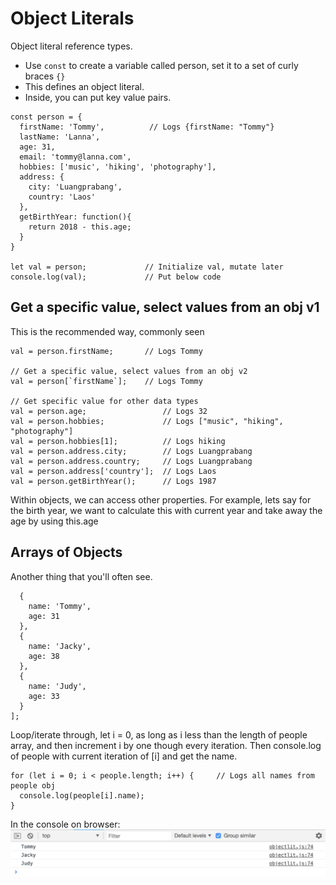 # Object Literals

Object literal reference types.

* Use ```const``` to create a variable called person, set it to a set of curly braces ```{}```
* This defines an object literal.
* Inside, you can put key value pairs.

```
const person = {
  firstName: 'Tommy',          // Logs {firstName: "Tommy"}
  lastName: 'Lanna',
  age: 31,
  email: 'tommy@lanna.com',
  hobbies: ['music', 'hiking', 'photography'],
  address: {
    city: 'Luangprabang',
    country: 'Laos'
  },
  getBirthYear: function(){
    return 2018 - this.age;
  }
}

let val = person;             // Initialize val, mutate later
console.log(val);             // Put below code
```

## Get a specific value, select values from an obj v1

This is the recommended way, commonly seen

```
val = person.firstName;       // Logs Tommy

// Get a specific value, select values from an obj v2
val = person[`firstName`];    // Logs Tommy

// Get specific value for other data types
val = person.age;                 // Logs 32
val = person.hobbies;             // Logs ["music", "hiking", "photography"]
val = person.hobbies[1];          // Logs hiking
val = person.address.city;        // Logs Luangprabang
val = person.address.country;     // Logs Luangprabang
val = person.address['country'];  // Logs Laos
val = person.getBirthYear();      // Logs 1987
```

Within objects, we can access other properties. For example, lets say for the birth year, we want to calculate this with current year and take away the age by using this.age

## Arrays of Objects
Another thing that you'll often see.

```const people = [
  {
    name: 'Tommy', 
    age: 31
  },
  {
    name: 'Jacky',
    age: 38
  },
  {
    name: 'Judy',
    age: 33
  }
];
```

Loop/iterate through, let i = 0, as long as i less than the length of people array, and then increment i by one though every iteration. Then console.log of people with current iteration of [i] and get the name.

```
for (let i = 0; i < people.length; i++) {     // Logs all names from people obj
  console.log(people[i].name);
}
```
In the console on browser:
<kbd>![alt text](img/objliterals.png "Home page screenshot")</kbd>

